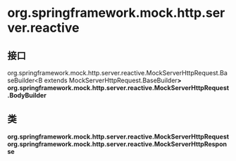 # org.springframework.mock.http.server.reactive

## 接口

org.springframework.mock.http.server.reactive.MockServerHttpRequest.BaseBuilder<B extends MockServerHttpRequest.BaseBuilder<B>>
org.springframework.mock.http.server.reactive.MockServerHttpRequest.BodyBuilder

## 类

org.springframework.mock.http.server.reactive.MockServerHttpRequest
org.springframework.mock.http.server.reactive.MockServerHttpResponse




